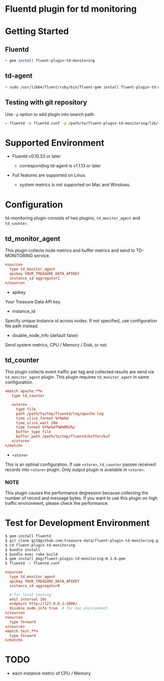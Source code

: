 # Fluentd plugin for td monitoring

# Getting Started

## Fluentd

```sh
> gem install fluent-plugin-td-monitoring
```

## td-agent

```sh
> sudo /usr/lib64/fluent/ruby/bin/fluent-gem install fluent-plugin-td-monitoring 
```

## Testing with git repository

Use `-p` option to add plugin into search path. 

```sh
> fluentd -c fluentd.conf -p /path/to/fluent-plugin-td-monitoring/lib/fluent/plugin
```

# Supported Environment

* Fluentd v0.10.33 or later

  * corresponding td-agent is v1.1.13 or later

* Full features are supported on Linux.

  * system metrics is not supported on Mac and Windows.

# Configuration

td-monitoring plugin consists of two plugins, `td_monitor_agent` and `td_counter`.

## td_monitor_agent

This plugin collects node metrics and buffer metrics and send to TD-MONITORING service.

```conf
<source>
  type td_monitor_agent
  apikey YOUR_TREASURE_DATA_APIKEY
  instance_id aggregator1
</source>
```

* apikey

Your Treasure Data API key.

* instance_id

Specify unique instance id across nodes. If not specified, use configuration file path instead.

* disable_node_info (default false)

Send system metrics, CPU / Memory / Disk, or not.

## td_counter

This plugin collects event traffic per tag and collected results are send via `td_monitor_agent` plugin.
This plugin requires `td_monitor_agent` in same configuration.

```conf
<match apache.**>
   type td_counter

   <store>
     type file
     path /path/to/tmp/fluentd/log/apache.log
     time_slice_format %Y%m%d
     time_slice_wait 10m
     time_format %Y%m%dT%H%M%S%z
     buffer_type file
     buffer_path /path/to/tmp/fluentd/buffer/buf
   </store>
</match>
```

* `<store>`

This is an optinal configuration. If use `<store>`, `td_counter` passes received records into `<store>` plugin.
Only output plugin is available in `<store>`.

### NOTE

This plugin causes the performance degression because collecting the number of record and message bytes.
If you want to use this plugin on high traffic environment, please check the performance.

# Test for Development Environment

```sh
$ gem install fluentd
$ git clone git@github.com:treasure-data/fluent-plugin-td-monitoring.git
$ cd fluent-plugin-td-monitoring
$ bundle install
$ bundle exec rake build
$ gem install pkg/fluent-plugin-td-monitoring-0.1.0.gem
$ fluentd -c fluentd.conf
```

```conf
<source>
  type td_monitor_agent
  apikey YOUR_TREASURE_DATA_APIKEY
  instance_id aggregator0

  # for local testing
  emit_interval 10s
  endpoint http://127.0.0.1:3000/
  disable_node_info true  # for mac environment
</source>
<source>
  type forward
</source>
<match test.**>
  type forward
</match>
```

# TODO

- each instance metric of CPU / Memory
